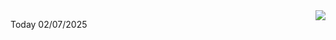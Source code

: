 <img align="right" src="https://media.giphy.com/media/M9gbBd9nbDrOTu1Mqx/giphy.gif">


Today 02/07/2025
